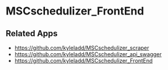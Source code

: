 # MSCschedulizer_FrontEnd
## Related Apps
- https://github.com/kyleladd/MSCschedulizer_scraper
- https://github.com/kyleladd/MSCschedulizer_api_swagger
- https://github.com/kyleladd/MSCschedulizer_FrontEnd
